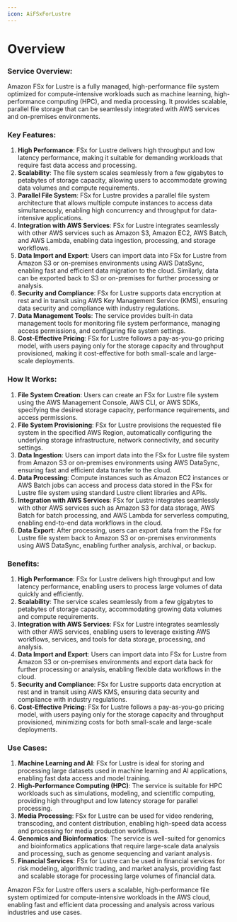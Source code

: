```yaml
---
icon: AiFSxForLustre
---
```

# Overview

### Service Overview:

Amazon FSx for Lustre is a fully managed, high-performance file system optimized for compute-intensive workloads such as machine learning, high-performance computing (HPC), and media processing. It provides scalable, parallel file storage that can be seamlessly integrated with AWS services and on-premises environments.

### Key Features:

1. **High Performance**: FSx for Lustre delivers high throughput and low latency performance, making it suitable for demanding workloads that require fast data access and processing.
2. **Scalability**: The file system scales seamlessly from a few gigabytes to petabytes of storage capacity, allowing users to accommodate growing data volumes and compute requirements.
3. **Parallel File System**: FSx for Lustre provides a parallel file system architecture that allows multiple compute instances to access data simultaneously, enabling high concurrency and throughput for data-intensive applications.
4. **Integration with AWS Services**: FSx for Lustre integrates seamlessly with other AWS services such as Amazon S3, Amazon EC2, AWS Batch, and AWS Lambda, enabling data ingestion, processing, and storage workflows.
5. **Data Import and Export**: Users can import data into FSx for Lustre from Amazon S3 or on-premises environments using AWS DataSync, enabling fast and efficient data migration to the cloud. Similarly, data can be exported back to S3 or on-premises for further processing or analysis.
6. **Security and Compliance**: FSx for Lustre supports data encryption at rest and in transit using AWS Key Management Service (KMS), ensuring data security and compliance with industry regulations.
7. **Data Management Tools**: The service provides built-in data management tools for monitoring file system performance, managing access permissions, and configuring file system settings.
8. **Cost-Effective Pricing**: FSx for Lustre follows a pay-as-you-go pricing model, with users paying only for the storage capacity and throughput provisioned, making it cost-effective for both small-scale and large-scale deployments.

### How It Works:

1. **File System Creation**: Users can create an FSx for Lustre file system using the AWS Management Console, AWS CLI, or AWS SDKs, specifying the desired storage capacity, performance requirements, and access permissions.
2. **File System Provisioning**: FSx for Lustre provisions the requested file system in the specified AWS Region, automatically configuring the underlying storage infrastructure, network connectivity, and security settings.
3. **Data Ingestion**: Users can import data into the FSx for Lustre file system from Amazon S3 or on-premises environments using AWS DataSync, ensuring fast and efficient data transfer to the cloud.
4. **Data Processing**: Compute instances such as Amazon EC2 instances or AWS Batch jobs can access and process data stored in the FSx for Lustre file system using standard Lustre client libraries and APIs.
5. **Integration with AWS Services**: FSx for Lustre integrates seamlessly with other AWS services such as Amazon S3 for data storage, AWS Batch for batch processing, and AWS Lambda for serverless computing, enabling end-to-end data workflows in the cloud.
6. **Data Export**: After processing, users can export data from the FSx for Lustre file system back to Amazon S3 or on-premises environments using AWS DataSync, enabling further analysis, archival, or backup.

### Benefits:

1. **High Performance**: FSx for Lustre delivers high throughput and low latency performance, enabling users to process large volumes of data quickly and efficiently.
2. **Scalability**: The service scales seamlessly from a few gigabytes to petabytes of storage capacity, accommodating growing data volumes and compute requirements.
3. **Integration with AWS Services**: FSx for Lustre integrates seamlessly with other AWS services, enabling users to leverage existing AWS workflows, services, and tools for data storage, processing, and analysis.
4. **Data Import and Export**: Users can import data into FSx for Lustre from Amazon S3 or on-premises environments and export data back for further processing or analysis, enabling flexible data workflows in the cloud.
5. **Security and Compliance**: FSx for Lustre supports data encryption at rest and in transit using AWS KMS, ensuring data security and compliance with industry regulations.
6. **Cost-Effective Pricing**: FSx for Lustre follows a pay-as-you-go pricing model, with users paying only for the storage capacity and throughput provisioned, minimizing costs for both small-scale and large-scale deployments.

### Use Cases:

1. **Machine Learning and AI**: FSx for Lustre is ideal for storing and processing large datasets used in machine learning and AI applications, enabling fast data access and model training.
2. **High-Performance Computing (HPC)**: The service is suitable for HPC workloads such as simulations, modeling, and scientific computing, providing high throughput and low latency storage for parallel processing.
3. **Media Processing**: FSx for Lustre can be used for video rendering, transcoding, and content distribution, enabling high-speed data access and processing for media production workflows.
4. **Genomics and Bioinformatics**: The service is well-suited for genomics and bioinformatics applications that require large-scale data analysis and processing, such as genome sequencing and variant analysis.
5. **Financial Services**: FSx for Lustre can be used in financial services for risk modeling, algorithmic trading, and market analysis, providing fast and scalable storage for processing large volumes of financial data.

Amazon FSx for Lustre offers users a scalable, high-performance file system optimized for compute-intensive workloads in the AWS cloud, enabling fast and efficient data processing and analysis across various industries and use cases.
